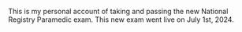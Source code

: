 This is my personal account of taking and passing the new National Registry Paramedic exam. This new exam went live on July 1st, 2024.